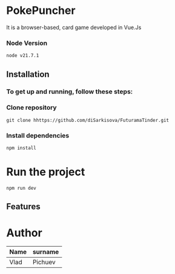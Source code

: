 # PokePuncher

It is a browser-based, card game developed in Vue.Js

### Node Version
```
node v21.7.1
```

## Installation

### To get up and running, follow these steps:

### Clone repository
```
git clone hhttps://github.com/diSarkisova/FuturamaTinder.git
```

### Install dependencies
```
npm install
```

# Run the project
```
npm run dev
```

## Features

# Author 

|      Name     |    surname    |
| ------------- | ------------- |
|      Vlad     |    Pichuev    |

